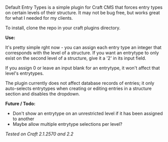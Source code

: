 Default Entry Types is a simple plugin for Craft CMS that forces entry types on certain levels of their structure.
It may not be bug free, but works great for what I needed for my clients.

To install, clone the repo in your craft plugins directory.

__Use:__

It's pretty simple rght now - you can assign each entry type an integer that corresponds with the level of a structure. If you want an entrytype to only exist on the second level of a structure, give it a '2' in its input field.

If you assign 0 or leave an input blank for an entrytype, it won't affect that level's entrytypes.

The plugin currently does not affect database records of entries; it only auto-selects entrytypes when creating or editing entries in a structure section and disables the dropdown.

__Future / Todo:__

- Don't show an entrytype on an unrestricted level if it has been assigned to another
- Maybe allow multiple entrytype selections per level?

*Tested on Craft 2.1.2570 and 2.2*